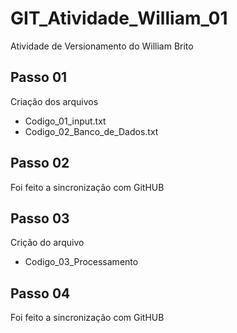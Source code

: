 # GIT_Atividade_William_01
Atividade de Versionamento do William Brito

Passo 01
---------
Criação dos arquivos
* Codigo_01_input.txt  
* Codigo_02_Banco_de_Dados.txt

Passo 02
--------
Foi feito a sincronização com GitHUB

Passo 03
--------
Crição do arquivo
* Codigo_03_Processamento

Passo 04
--------
Foi feito a sincronização com GitHUB
